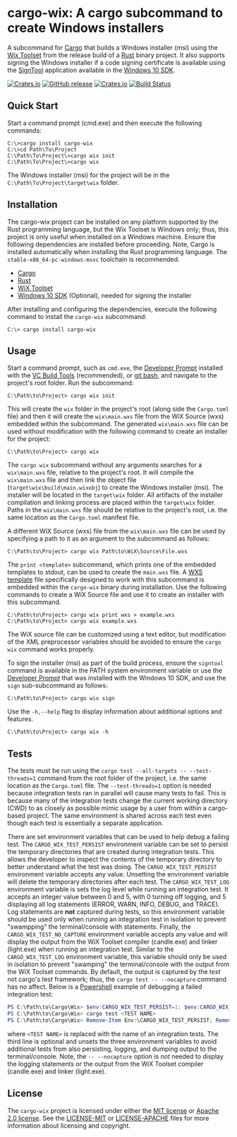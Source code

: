 # cargo-wix: A cargo subcommand to create Windows installers

A subcommand for [Cargo](http://doc.crates.io/) that builds a Windows installer (msi) using the [Wix Toolset](http://wixtoolset.org/) from the release build of a [Rust](https://www.rust-lang.org) binary project. It also supports signing the Windows installer if a code signing certificate is available using the [SignTool](https://msdn.microsoft.com/en-us/library/windows/desktop/aa387764(v=vs.85).aspx) application available in the [Windows 10 SDK](https://developer.microsoft.com/en-us/windows/downloads/windows-10-sdk).

[![Crates.io](https://img.shields.io/crates/v/cargo-wix.svg)](https://crates.io/crates/cargo-wix)
[![GitHub release](https://img.shields.io/github/release/volks73/cargo-wix.svg)](https://github.com/volks73/cargo-wix/releases)
[![Crates.io](https://img.shields.io/crates/l/cargo-wix.svg)](https://github.com/volks73/cargo-wix#license)
[![Build Status](https://travis-ci.org/volks73/cargo-wix.svg?branch=master)](https://travis-ci.org/volks73/cargo-wix)

## Quick Start

Start a command prompt (cmd.exe) and then execute the following commands:

```dos
C:\>cargo install cargo-wix
C:\>cd Path\To\Project
C:\Path\To\Project\>cargo wix init
C:\Path\To\Project\>cargo wix
```

The Windows installer (msi) for the project will be in the `C:\Path\To\Project\target\wix` folder.

## Installation

The cargo-wix project can be installed on any platform supported by the Rust programming language, but the Wix Toolset is Windows only; thus, this project is only useful when installed on a Windows machine. Ensure the following dependencies are installed before proceeding. Note, Cargo is installed automatically when installing the Rust programming language. The `stable-x86_64-pc-windows-msvc` toolchain is recommended.

- [Cargo](http://doc.crates.io)
- [Rust](https://www.rust-lang.org)
- [WiX Toolset](http://wixtoolset.org)
- [Windows 10 SDK](https://developer.microsoft.com/en-us/windows/downloads/windows-10-sdk) (Optional), needed for signing the installer

After installing and configuring the dependencies, execute the following command to install the `cargo-wix` subcommand:

```dos
C:\> cargo install cargo-wix
```

## Usage

Start a command prompt, such as `cmd.exe`, the [Developer Prompt](https://msdn.microsoft.com/en-us/library/f35ctcxw.aspx) installed with the [VC Build Tools](https://visualstudio.microsoft.com/downloads/#build-tools-for-visual-studio-2017) (recommended), or [git bash](https://gitforwindows.org/), and navigate to the project's root folder. Run the subcommand:

```dos
C:\Path\to\Project> cargo wix init
```

This will create the `wix` folder in the project's root (along side the `Cargo.toml` file) and then it will create the `wix\main.wxs` file from the WiX Source (wxs) embedded within the subcommand. The generated `wix\main.wxs` file can be used without modification with the following command to create an installer for the project:

```dos
C:\Path\to\Project> cargo wix
```

The `cargo wix` subcommand without any arguments searches for a `wix\main.wxs` file, relative to the project's root. It will compile the `wix\main.wxs` file and then link the object file (`target\wix\build\main.wixobj`) to create the Windows installer (msi). The installer will be located in the `target\wix` folder. All artifacts of the installer compilation and linking process are placed within the `target\wix` folder. Paths in the `wix\main.wxs` file should be relative to the project's root, i.e. the same location as the `Cargo.toml` manifest file. 

A different WiX Source (wxs) file from the `wix\main.wxs` file can be used by specifying a path to it as an argument to the subcommand as follows:

```dos
C:\Path\to\Project> cargo wix Path\to\WiX\Source\File.wxs
```

The `print <template>` subcommand, which prints one of the embedded templates to stdout, can be used to create the `main.wxs` file. A [WXS template](https://github.com/volks73/cargo-wix/blob/master/src/main.wxs.mustache) file specifically designed to work with this subcommand is embedded within the `cargo-wix` binary during installation. Use the following commands to create a WiX Source file and use it to create an installer with this subcommand.

```dos
C:\Path\to\Project> cargo wix print wxs > example.wxs
C:\Path\to\Project> cargo wix example.wxs
```

The WiX source file can be customized using a text editor, but modification of the XML preprocessor variables should be avoided to ensure the `cargo wix` command works properly. 

To sign the installer (msi) as part of the build process, ensure the `signtool` command is available in the PATH system environment variable or use the [Developer Prompt](https://msdn.microsoft.com/en-us/library/f35ctcxw.aspx) that was installed with the Windows 10 SDK, and use the `sign` sub-subcommand as follows: 

```dos
C:\Path\to\Project> cargo wix sign
```

Use the `-h,--help` flag to display information about additional options and features.

```dos
C:\Path\to\Project> cargo wix -h
```

## Tests

The tests must be run using the `cargo test --all-targets -- --test-threads=1` command from the root folder of the project, i.e. the same location as the `Cargo.toml` file. The `--test-threads=1` option is needed because integration tests ran in parallel will cause many tests to fail. This is because many of the integration tests change the current working directory (CWD) to as closely as possible mimic usage by a user from within a cargo-based project. The same environment is shared across each test even though each test is essentially a separate application.

There are set environment variables that can be used to help debug a failing test. The `CARGO_WIX_TEST_PERSIST` environment variable can be set to persist the temporary directories that are created during integration tests. This allows the developer to inspect the contents of the temporary directory to better understand what the test was doing. The `CARGO_WIX_TEST_PERSIST` environment variable accepts any value. Unsetting the environment variable will delete the temporary directories after each test. The `CARGO_WIX_TEST_LOG` environment variable is sets the log level while running an integration test. It accepts an integer value between 0 and 5, with 0 turning off logging, and 5 displaying all log statements (ERROR, WARN, INFO, DEBUG, and TRACE). Log statements are __not__ captured during tests, so this environment variable should be used only when running an integration test in isolation to prevent "swampping" the terminal/console with statements. Finally, the `CARGO_WIX_TEST_NO_CAPTURE` environment variable accepts any value and will display the output from the WiX Toolset compiler (candle.exe) and linker (light.exe) when running an integration test. Similar to the `CARGO_WIX_TEST_LOG` environment variable, this variable should only be used in isolation to prevent "swamping" the terminal/console with the output from the WiX Toolset commands. By default, the output is captured by the _test_ not cargo's test framework; thus, the `cargo test -- --nocapture` command has no affect. Below is a [Powershell] example of debugging a failed integration test:

```powershell
PS C:\Path\to\Cargo\Wix> $env:CARGO_WIX_TEST_PERSIST=1; $env:CARGO_WIX_TEST_LOG=5; $env:CARGO_WIX_TEST_NO_CAPTURE=1; 
PS C:\Path\to\Cargo\Wix> cargo test <TEST NAME>
PS C:\Path\to\Cargo\Wix> Remove-Item Env:\CARGO_WIX_TEST_PERSIST; Remove-Item Env:\CARGO_WIX_TEST_LOG; Remove-Item Env:\CARGO_WIX_TEST_NO_CAPTURE
```

where `<TEST NAME>` is replaced with the name of an integration tests. The third line is optional and unsets the three environment variables to avoid additional tests from also persisting, logging, and dumping output to the terminal/console. Note, the `-- --nocapture` option is _not_ needed to display the logging statements or the output from the WiX Toolset compiler (candle.exe) and linker (light.exe).

[Powershell]: https://docs.microsoft.com/en-us/powershell/

## License

The `cargo-wix` project is licensed under either the [MIT license](https://opensource.org/licenses/MIT) or [Apache 2.0 license](http://www.apache.org/licenses/LICENSE-2.0). See the [LICENSE-MIT](https://github.com/volks73/cargo-wix/blob/master/LICENSE-MIT) or [LICENSE-APACHE](https://github.com/volks73/cargo-wix/blob/master/LICENSE-APACHE) files for more information about licensing and copyright.

